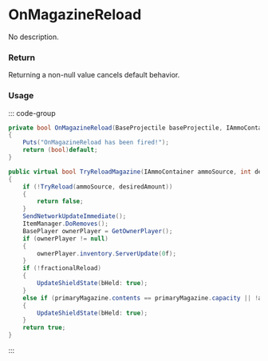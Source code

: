 # OnMagazineReload
<Badge type="info" text="Weapon"/><Badge type="danger" text="Carbon Compatible"/><Badge type="warning" text="Oxide Compatible"/>
No description.
### Return
Returning a non-null value cancels default behavior.

### Usage
::: code-group
```csharp [Example]
private bool OnMagazineReload(BaseProjectile baseProjectile, IAmmoContainer ammoSource, BaseProjectile self1)
{
	Puts("OnMagazineReload has been fired!");
	return (bool)default;
}
```
```csharp [Source — Assembly-CSharp @ BaseProjectile]
public virtual bool TryReloadMagazine(IAmmoContainer ammoSource, int desiredAmount = -1)
{
	if (!TryReload(ammoSource, desiredAmount))
	{
		return false;
	}
	SendNetworkUpdateImmediate();
	ItemManager.DoRemoves();
	BasePlayer ownerPlayer = GetOwnerPlayer();
	if (ownerPlayer != null)
	{
		ownerPlayer.inventory.ServerUpdate(0f);
	}
	if (!fractionalReload)
	{
		UpdateShieldState(bHeld: true);
	}
	else if (primaryMagazine.contents == primaryMagazine.capacity || !ammoSource.HasAmmo(primaryMagazine.definition.ammoTypes))
	{
		UpdateShieldState(bHeld: true);
	}
	return true;
}

```
:::
